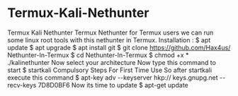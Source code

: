 # Termux-Kali-Nethunter
Termux Kali Nethunter Termux Nethunter for Termux users we can run some linux root tools with this nethunter in Termux. Installation : $ apt update $ apt upgrade $ apt install git $ git clone https://github.com/Hax4us/ Nethunter-In-Termux $ cd Nethunter-In-Termux $ chmod +x * ./kalinethunter Now select your architecture Now type this command to start $ startkali Compulsory Steps For First Time Use So after startkali execute this command $ apt-key adv --keyserver hkp:// keys.gnupg.net --recv-keys 7D8D0BF6 Now its time to update $ apt-get update
